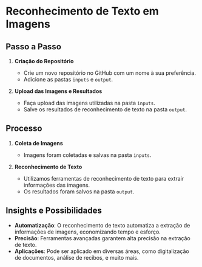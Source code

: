 # Reconhecimento de Texto em Imagens

## Passo a Passo

1. **Criação do Repositório**
   - Crie um novo repositório no GitHub com um nome à sua preferência.
   - Adicione as pastas `inputs` e `output`.

2. **Upload das Imagens e Resultados**
   - Faça upload das imagens utilizadas na pasta `inputs`.
   - Salve os resultados de reconhecimento de texto na pasta `output`.

## Processo

1. **Coleta de Imagens**
   - Imagens foram coletadas e salvas na pasta `inputs`.

2. **Reconhecimento de Texto**
   - Utilizamos ferramentas de reconhecimento de texto para extrair informações das imagens.
   - Os resultados foram salvos na pasta `output`.

## Insights e Possibilidades

- **Automatização**: O reconhecimento de texto automatiza a extração de informações de imagens, economizando tempo e esforço.
- **Precisão**: Ferramentas avançadas garantem alta precisão na extração de texto.
- **Aplicações**: Pode ser aplicado em diversas áreas, como digitalização de documentos, análise de recibos, e muito mais.
